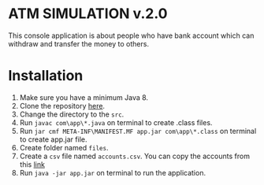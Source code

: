# ATM SIMULATION v.2.0

This console application is about people who have bank account which can withdraw and transfer the money to others.

# Installation

 1. Make sure you have a minimum Java 8.
 2. Clone the repository [here](https://github.com/charelsm111/AtmSimulation.git).
 3. Change the directory to the `src`.
 4. Run `javac com\app\*.java` on terminal to create .class files.
 5. Run `jar cmf META-INF\MANIFEST.MF app.jar com\app\*.class` on terminal to create app.jar file.
 6. Create folder named `files`.
 7. Create a `csv` file named `accounts.csv`. You can copy the accounts from this [link](https://github.com/charelsm111/AtmSimulation/blob/feature-1-io-usage/files/accounts.csv)
 8. Run `java -jar app.jar` on terminal to run the application.

